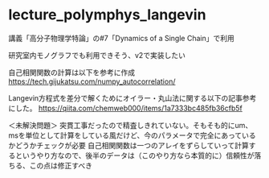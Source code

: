 # lecture_polymphys_langevin

講義「高分子物理学特論」の#7「Dynamics of a Single Chain」で利用

研究室内モノグラフでも利用できそう、v2で実装したい

自己相関関数の計算は以下を参考に作成
https://tech.gijukatsu.com/numpy_autocorrelation/

Langevin方程式を差分で解くためにオイラー・丸山法に関する以下の記事参考にした。
https://qiita.com/chemweb000/items/1a7333bc485fb36cfb5f

＜未解決問題＞ 
突貫工事だったので精査しきれていない。そもそも的にum、msを単位として計算をしている風だけど、今のパラメータで完全にあっているかどうかチェックが必要
自己相関関数は一つのアレイをずらしていって計算するというやり方なので、後半のデータは（このやり方なら本質的に）信頼性が落ちる、この点は修正すべき
